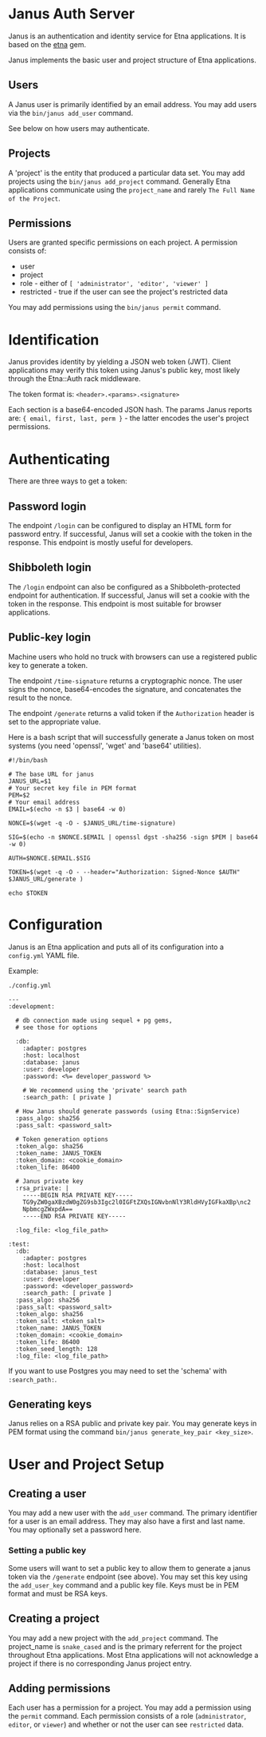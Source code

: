 # Janus Auth Server
Janus is an authentication and identity service for Etna applications. It is
based on the [etna](https://github.com/mountetna/etna) gem.

Janus implements the basic user and project structure of Etna applications.

## Users

A Janus user is primarily identified by an email address. You may
add users via the `bin/janus add_user` command.

See below on how users may authenticate.

## Projects

A 'project' is the entity that produced a particular data set.
You may add projects using the `bin/janus add_project` command.
Generally Etna applications communicate using the
`project_name` and rarely `The Full Name of the Project`.

## Permissions

Users are granted specific permissions on each project. A permission consists of:
  * user
  * project
  * role - either of `[ 'administrator', 'editor', 'viewer' ]`
  * restricted - true if the user can see the project's restricted data

You may add permissions using the `bin/janus permit` command.

# Identification

Janus provides identity by yielding a JSON web token (JWT).  Client
applications may verify this token using Janus's public key, most likely
through the Etna::Auth rack middleware.

The token format is: `<header>.<params>.<signature>`

Each section is a base64-encoded JSON hash. The params Janus reports are: 
`{ email, first, last, perm }` - the latter encodes the user's project
permissions.

# Authenticating

There are three ways to get a token:

## Password login

The endpoint `/login` can be configured to display an HTML form for password
entry. If successful, Janus will set a cookie with the token in the response.
This endpoint is mostly useful for developers.

## Shibboleth login

The `/login` endpoint can also be configured as a Shibboleth-protected endpoint
for authentication. If successful, Janus will set a cookie with the token in
the response. This endpoint is most suitable for browser applications.

## Public-key login

Machine users who hold no truck with browsers can use a registered public key to generate a token.

The endpoint `/time-signature` returns a cryptographic nonce. The user signs the nonce, base64-encodes the signature, and concatenates the result to the nonce.

The endpoint `/generate` returns a valid token if the `Authorization` header is set to the appropriate value.

Here is a bash script that will successfully generate a Janus token on most systems (you need 'openssl', 'wget' and 'base64' utilities).

```
#!/bin/bash

# The base URL for janus
JANUS_URL=$1
# Your secret key file in PEM format
PEM=$2
# Your email address
EMAIL=$(echo -n $3 | base64 -w 0)

NONCE=$(wget -q -O - $JANUS_URL/time-signature)

SIG=$(echo -n $NONCE.$EMAIL | openssl dgst -sha256 -sign $PEM | base64 -w 0)

AUTH=$NONCE.$EMAIL.$SIG

TOKEN=$(wget -q -O - --header="Authorization: Signed-Nonce $AUTH" $JANUS_URL/generate )

echo $TOKEN
```

# Configuration

Janus is an Etna application and puts all of its configuration into a `config.yml` YAML file.

Example:

`./config.yml`

```
---
:development:

  # db connection made using sequel + pg gems,
  # see those for options

  :db:
    :adapter: postgres
    :host: localhost
    :database: janus
    :user: developer
    :password: <%= developer_password %>

    # We recommend using the 'private' search path
    :search_path: [ private ]

  # How Janus should generate passwords (using Etna::SignService)
  :pass_algo: sha256
  :pass_salt: <password_salt>

  # Token generation options
  :token_algo: sha256
  :token_name: JANUS_TOKEN
  :token_domain: <cookie_domain>
  :token_life: 86400

  # Janus private key
  :rsa_private: |
    -----BEGIN RSA PRIVATE KEY-----
    TG9yZW0gaXBzdW0gZG9sb3Igc2l0IGFtZXQsIGNvbnNlY3RldHVyIGFkaXBp\nc2
    NpbmcgZWxpdA==
    -----END RSA PRIVATE KEY-----

  :log_file: <log_file_path>

:test:
  :db:
    :adapter: postgres
    :host: localhost
    :database: janus_test
    :user: developer
    :password: <developer_password>
    :search_path: [ private ]
  :pass_algo: sha256
  :pass_salt: <password_salt>
  :token_algo: sha256
  :token_salt: <token_salt>
  :token_name: JANUS_TOKEN
  :token_domain: <cookie_domain>
  :token_life: 86400
  :token_seed_length: 128
  :log_file: <log_file_path>
```

If you want to use Postgres you may need to set the 'schema' with `:search_path:`.

## Generating keys

Janus relies on a RSA public and private key pair. You may generate keys in PEM
format using the command `bin/janus generate_key_pair <key_size>`.

# User and Project Setup

## Creating a user

You may add a new user with the `add_user` command. The primary identifier for
a user is an email address. They may also have a first and last name. You may optionally
set a password here.

### Setting a public key

Some users will want to set a public key to allow them to generate a janus token via
the `/generate` endpoint (see above). You may set this key using the `add_user_key` command and a public key file. Keys must be in PEM format and must be RSA keys.

## Creating a project

You may add a new project with the `add_project` command.  The project_name is
`snake_cased` and is the primary referrent for the project throughout Etna
applications.  Most Etna applications will not acknowledge a project if there
is no corresponding Janus project entry.

## Adding permissions

Each user has a permission for a project. You may add a permission using the `permit` command.
Each permission consists of a role (`administrator`, `editor`, or `viewer`) and whether or not the user can see `restricted` data.
